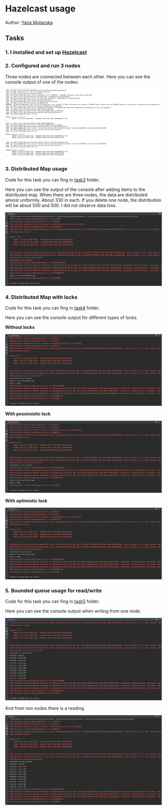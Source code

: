 # Hazelcast usage

Author: [Yana Muliarska](https://github.com/muliarska)

## Tasks

### 1. I installed and set up [Hazelcast](http://hazelcast.org/download/ )


### 2. Configured and run 3 nodes
Three nodes are connected between each other. Here you can see the console output of one of the nodes:

![nodes_creation](https://github.com/muliarska/microservices/blob/hazelcast_usage/logs/nodes_creation.png)

### 3. Distributed Map usage
Code for this task you can fing in [task3](https://github.com/muliarska/microservices/tree/hazelcast_usage/task3) folder.

Here you can see the output of the console after adding items to the distributed map.
When there are three nodes, the data are distributed almost uniformly. About 330 in each. If you delete one node, the distribution will be about 500 and 500. I did not observe data loss.

![task3](https://github.com/muliarska/microservices/blob/hazelcast_usage/logs/task3.png)

### 4. Distributed Map with locks
Code for this task you can fing in [task4](https://github.com/muliarska/microservices/tree/hazelcast_usage/task4) folder.

Here you can see the console output for different types of locks.

**Without locks**

![no_blocking](https://github.com/muliarska/microservices/blob/hazelcast_usage/logs/no_blocking.png)

**With pessimistic lock**

![pessimistic](https://github.com/muliarska/microservices/blob/hazelcast_usage/logs/pessimistic.png)

**With optimistic lock**

![optimistic](https://github.com/muliarska/microservices/blob/hazelcast_usage/logs/optimistic.png)

### 5. Bounded queue usage for read/write
Code for this task you can fing in [task5](https://github.com/muliarska/microservices/tree/hazelcast_usage/task3) folder.

Here you can see the console output when writing from one node.

![writing](https://github.com/muliarska/microservices/blob/hazelcast_usage/logs/writing.png)

And from two nodes there is a reading.

![reading](https://github.com/muliarska/microservices/blob/hazelcast_usage/logs/reading.png)


